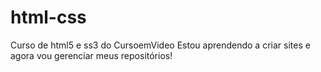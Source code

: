 # html-css
 Curso de html5 e ss3 do CursoemVideo
Estou aprendendo a criar sites e agora vou gerenciar meus repositórios!